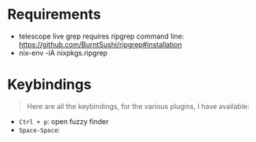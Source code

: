 # Requirements
- telescope live grep requires ripgrep command line: https://github.com/BurntSushi/ripgrep#installation
- nix-env -iA nixpkgs.ripgrep

# Keybindings
> Here are all the keybindings, for the various plugins, I have available:
- `Ctrl + p`: open fuzzy finder
- `Space-Space`: 

